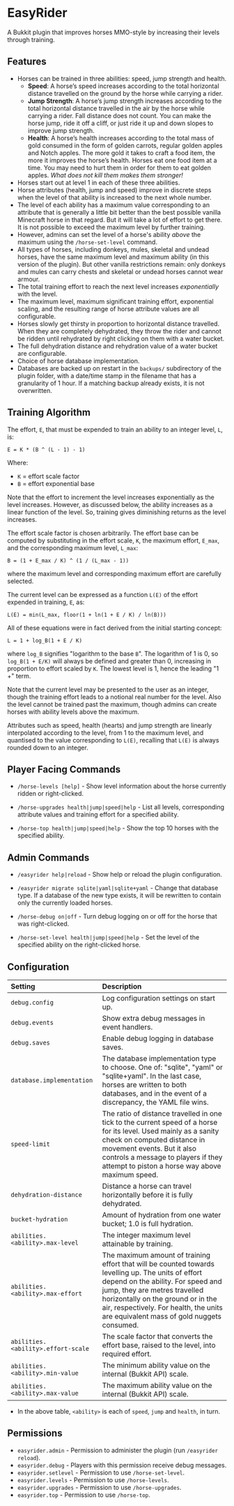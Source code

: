 EasyRider
========
A Bukkit plugin that improves horses MMO-style by increasing their levels
through training.


Features
--------
 * Horses can be trained in three abilities: speed, jump strength and health.
   * **Speed**: A horse’s speed increases according to the total horizontal
     distance travelled on the ground by the horse while carrying a rider.
   * **Jump Strength**:  A horse’s jump strength increases according to the total
     horizontal distance travelled in the air by the horse while carrying a
     rider. Fall distance does not count. You can make the horse jump, ride
     it off a cliff, or just ride it up and down slopes to improve jump strength.
   * **Health**: A horse’s health increases according to the total mass of gold
     consumed in the form of golden carrots, regular golden apples and Notch
     apples. The more gold it takes to craft a food item, the more it improves
     the horse’s health. Horses eat one food item at a time. You may need to
     hurt them in order for them to eat golden apples. *What does not kill them
     makes them stronger!*
 * Horses start out at level 1 in each of these three abilities.
 * Horse attributes (health, jump and speed) improve in discrete steps when the
   level of that ability is increased to the next whole number.
 * The level of each ability has a maximum value corresponding to an attribute
   that is generally a little bit better than the best possible vanilla
   Minecraft horse in that regard. But it will take a lot of effort to get
   there. It is not possible to exceed the maximum level by further training.
 * However, admins can set the level of a horse's ability *above* the maximum
   using the `/horse-set-level` command.
 * All types of horses, including donkeys, mules, skeletal and undead horses,
   have the same maximum level and maximum ability (in this version of the
   plugin). But other vanilla restrictions remain: only donkeys and mules can
   carry chests and skeletal or undead horses cannot wear armour.
 * The total training effort to reach the next level increases *exponentially*
   with the level.
 * The maximum level, maximum significant training effort, exponential scaling,
   and the resulting range of horse attribute values are all configurable.
 * Horses slowly get thirsty in proportion to horizontal distance travelled.
   When they are completely dehydrated, they throw the rider and cannot be
   ridden until rehydrated by right clicking on them with a water bucket.
 * The full dehydration distance and rehydration value of a water bucket are
   configurable.
 * Choice of horse database implementation.
 * Databases are backed up on restart in the `backups/` subdirectory of the 
   plugin folder, with a date/time stamp in the filename that has a granularity
   of 1 hour. If a matching backup already exists, it is not overwritten.

Training Algorithm
------------------
The effort, `E`, that must be expended to train an ability to an integer level,
`L`, is:

    E = K * (B ^ (L - 1) - 1)

Where:
 * `K` = effort scale factor</li>
 * `B` = effort exponential base</li>

Note that the effort to increment the level increases exponentially as the
level increases. However, as discussed below, the ability increases as a
linear function of the level. So, training gives diminishing returns as the
level increases.

The effort scale factor is chosen arbitrarily. The effort base can be
computed by substituting in the effort scale, `K`, the maximum effort, `E_max`,
and the corresponding maximum level, `L_max`:

    B = (1 + E_max / K) ^ (1 / (L_max - 1))

where the maximum level and corresponding maximum effort are carefully
selected.

The current level can be expressed as a function `L(E)` of the effort expended
in training, `E`, as:

    L(E) = min(L_max, floor(1 + ln(1 + E / K) / ln(B)))

All of these equations were in fact derived from the initial starting concept:

    L = 1 + log_B(1 + E / K)

where `log_B` signifies "logarithm to the base `B`". The logarithm of 1 is 0, so
`log_B(1 + E/K)` will always be defined and greater than 0, increasing in
proportion to effort scaled by `K`. The lowest level is 1, hence the leading
"1 +" term.

Note that the current level may be presented to the user as an integer, though
the training effort leads to a notional real number for the level. Also the
level cannot be trained past the maximum, though admins can create horses
with ability levels above the maximum.

Attributes such as speed, health (hearts) and jump strength are linearly
interpolated according to the level, from 1 to the maximum level, and
quantised to the value corresponding to `L(E)`, recalling that `L(E)` is always
rounded down to an integer.


Player Facing Commands
----------------------
 * `/horse-levels [help]` - Show level information about the horse currently
   ridden or right-clicked.

 * `/horse-upgrades health|jump|speed|help` - List all levels, corresponding
   attribute values and training effort for a specified ability.

 * `/horse-top health|jump|speed|help` - Show the top 10 horses with the specified ability.


Admin Commands
--------------
 * `/easyrider help|reload` - Show help or reload the plugin configuration.
 * `/easyrider migrate sqlite|yaml|sqlite+yaml` - Change that database type. If
   a database of the new type exists, it will be rewritten to contain only the
   currently loaded horses.
 
 * `/horse-debug on|off` - Turn debug logging on or off for the horse that was
   right-clicked.
   
 * `/horse-set-level health|jump|speed|help` - Set the level of the specified
   ability on the right-clicked horse.


Configuration
-------------

| Setting | Description |
| :--- | :--- |
| `debug.config` | Log configuration settings on start up. |
| `debug.events` | Show extra debug messages in event handlers. |
| `debug.saves` | Enable debug logging in database saves. |
| `database.implementation` | The database implementation type to choose. One of: "sqlite", "yaml" or "sqlite+yaml". In the last case, horses are written to both databases, and in the event of a discrepancy, the YAML file wins.
| `speed-limit` | The ratio of distance travelled in one tick to the current speed of a horse for its level. Used mainly as a sanity check on computed distance in movement events. But it also controls a message to players if they attempt to piston a horse way above maximum speed. |
| `dehydration-distance` | Distance a horse can travel horizontally before it is fully dehydrated. |
| `bucket-hydration` | Amount of hydration from one water bucket; 1.0 is full hydration. |
| `abilities.<ability>.max-level` | The integer maximum level attainable by training. |
| `abilities.<ability>.max-effort` | The maximum amount of training effort that will be counted towards levelling up. The units of effort depend on the ability. For speed and jump, they are metres travelled horizontally on the ground or in the air, respectively. For health, the units are equivalent mass of gold nuggets consumed. |
| `abilities.<ability>.effort-scale` | The scale factor that converts the effort base, raised to the level, into required effort. |
| `abilities.<ability>.min-value` | The minimum ability value on the internal (Bukkit API) scale. |
| `abilities.<ability>.max-value` | The maximum ability value on the internal (Bukkit API) scale. |

 * In the above table, `<ability>` is each of `speed`, `jump` and `health`, in turn.


Permissions
-----------

 * `easyrider.admin` - Permission to administer the plugin (run `/easyrider reload`).
 * `easyrider.debug` - Players with this permission receive debug messages.
 * `easyrider.setlevel` - Permission to use `/horse-set-level`.
 * `easyrider.levels` - Permission to use `/horse-levels`.
 * `easyrider.upgrades` - Permission to use `/horse-upgrades`.
 * `easyrider.top` - Permission to use `/horse-top`.
